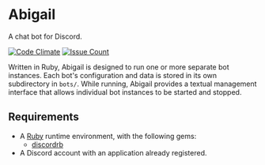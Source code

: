 Abigail
========================

A chat bot for Discord.

[![Code Climate](https://codeclimate.com/github/Ikaheishi/Abigail/badges/gpa.svg)](https://codeclimate.com/github/Ikaheishi/Abigail) [![Issue Count](https://codeclimate.com/github/Ikaheishi/Abigail/badges/issue_count.svg)](https://codeclimate.com/github/Ikaheishi/Abigail)

Written in Ruby, Abigail is designed to run one or more separate bot instances. Each bot's configuration and data is stored in its own subdirectory in ``bots/``. While running, Abigail provides a textual management interface that allows individual bot instances to be started and stopped.

Requirements
------------------------

* A [Ruby](https://www.ruby-lang.org/) runtime environment, with the following gems:
	* [discordrb](https://github.com/meew0/discordrb)
* A Discord account with an application already registered.
